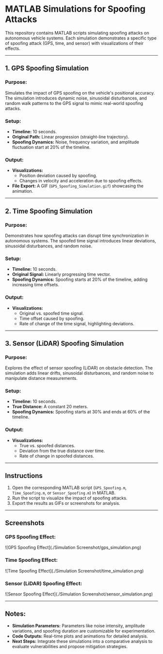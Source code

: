 
# MATLAB Simulations for Spoofing Attacks

This repository contains MATLAB scripts simulating spoofing attacks on autonomous vehicle systems. Each simulation demonstrates a specific type of spoofing attack (GPS, time, and sensor) with visualizations of their effects.

---

## 1. **GPS Spoofing Simulation**
### Purpose:
Simulates the impact of GPS spoofing on the vehicle's positional accuracy. The simulation introduces dynamic noise, sinusoidal disturbances, and random walk patterns to the GPS signal to mimic real-world spoofing attacks.

### Setup:
- **Timeline:** 10 seconds.
- **Original Path:** Linear progression (straight-line trajectory).
- **Spoofing Dynamics:** Noise, frequency variation, and amplitude fluctuation start at 20% of the timeline.

### Output:
- **Visualizations:**
  - Position deviation caused by spoofing.
  - Changes in velocity and acceleration due to spoofing effects.
- **File Export:** A GIF (`GPS_Spoofing_Simulation.gif`) showcasing the animation.

---

## 2. **Time Spoofing Simulation**
### Purpose:
Demonstrates how spoofing attacks can disrupt time synchronization in autonomous systems. The spoofed time signal introduces linear deviations, sinusoidal disturbances, and random noise.

### Setup:
- **Timeline:** 10 seconds.
- **Original Signal:** Linearly progressing time vector.
- **Spoofing Dynamics:** Spoofing starts at 20% of the timeline, adding increasing time offsets.

### Output:
- **Visualizations:**
  - Original vs. spoofed time signal.
  - Time offset caused by spoofing.
  - Rate of change of the time signal, highlighting deviations.

---

## 3. **Sensor (LiDAR) Spoofing Simulation**
### Purpose:
Explores the effect of sensor spoofing (LiDAR) on obstacle detection. The simulation adds linear drifts, sinusoidal disturbances, and random noise to manipulate distance measurements.

### Setup:
- **Timeline:** 10 seconds.
- **True Distance:** A constant 20 meters.
- **Spoofing Dynamics:** Spoofing starts at 30% and ends at 60% of the timeline.

### Output:
- **Visualizations:**
  - True vs. spoofed distances.
  - Deviation from the true distance over time.
  - Rate of change in spoofed distances.

---

## Instructions
1. Open the corresponding MATLAB script (`GPS_Spoofing.m`, `Time_Spoofing.m`, or `Sensor_Spoofing.m`) in MATLAB.
2. Run the script to visualize the impact of spoofing attacks.
3. Export the results as GIFs or screenshots for analysis.

---

## Screenshots
### GPS Spoofing Effect:
![GPS Spoofing Effect](./Simulation Screenshot/gps_simulation.png)

### Time Spoofing Effect:
![Time Spoofing Effect](./Simulation Screenshot/time_simulation.png)

### Sensor (LiDAR) Spoofing Effect:
![Sensor Spoofing Effect](./Simulation Screenshot/sensor_simulation.png)

---

## Notes:
- **Simulation Parameters:** Parameters like noise intensity, amplitude variations, and spoofing duration are customizable for experimentation.
- **Code Outputs:** Real-time plots and animations for detailed analysis.
- **Next Steps:** Integrate these simulations into a comparative analysis to evaluate vulnerabilities and propose mitigation strategies.
